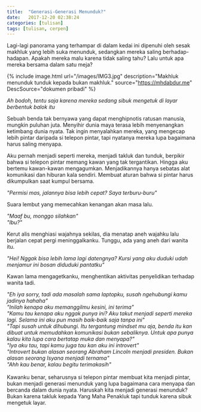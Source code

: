```yaml
---
title:  "Generasi-Generasi Menunduk?"
date:   2017-12-20 02:38:24
categories: [tulisan]
tags: [tulisan, cerpen]
---
```


Lagi-lagi panorama yang terhampar di dalam kedai ini dipenuhi oleh sesak makhluk yang lebih suka menunduk, sedangkan mereka saling berhadap-hadapan. Apakah mereka malu karena tidak saling tahu? Lalu untuk apa mereka bersama dalam satu meja?

{% include image.html url="/images/IMG3.jpg" description="Makhluk menunduk tunduk kepada bukan makhluk." source="https://mhdabdur.me" DescSource="dokumen pribadi" %}

*Ah bodoh, tentu saja karena mereka sedang sibuk mengetuk di layar berbentuk balok itu*

Sebuah benda tak bernyawa yang dapat menghipnotis ratusan manusia, mungkin puluhan juta. Menyihir dunia maya terasa lebih menyenangkan ketimbang dunia nyata. Tak ingin menyalahkan mereka, yang mengecap lebih pintar daripada si telepon pintar, tapi nyatanya mereka lupa bagaimana harus saling menyapa.

Aku pernah menjadi seperti mereka, menjadi takluk dan tunduk, berpikir bahwa si telepon pintar memang kawan yang tak tergantikan. Hingga aku bertemu kawan-kawan mengagumkan. Menjadikannya hanya sebatas alat komunikasi dan hiburan kala sendiri. Membuat aturan bahwa si pintar harus dikumpulkan saat kumpul bersama.

*"Permisi mas, jalannya bisa lebih cepat? Saya terburu-buru"*

Suara lembut yang memecahkan kenangan akan masa lalu.

*"Maaf bu, monggo silahkan"*<br/>
*"Ibu?"*

Kerut alis menghiasi wajahnya sekilas, dia menatap aneh wajahku lalu berjalan cepat pergi meninggalkanku.
Tunggu, ada yang aneh dari wanita itu.

*"Hei! Nggak bisa lebih lama lagi datengnya? Kursi yang aku duduki udah menjamur ini bosan diduduki pantatku"*<br />

Kawan lama mengagetkanku, menghentikan aktivitas penyelidikan terhadap wanita tadi.

*"Eh iya sorry, tadi ada masalah sama laptopku, susah ngehubungi kamu jadinya hahaha"*<br />
*"Inilah kenapa aku memanggilmu kesini, ini terima"*<br />
*"Kamu tau kenapa aku nggak punya ini? Aku takut menjadi seperti mereka lagi. Selama ini aku pun masih baik-baik saja tanpa ini"*<br />
*"Tapi susah untuk dihubungi. Itu tergantung mindset mu aja, benda itu kan dibuat untuk memudahkan komunikasi bukan sebaliknya. Untuk apa punya kalau kita lupa cara bertatap muka dan menyapa?"*<br />
*"Iya aku tau, tapi kamu juga tau kan aku ini introvert"*<br />
*"Introvert bukan alasan seorang Abraham Lincoln menjadi presiden. Bukan alasan seorang Isyana menjadi ternama"*<br />
*"Ahh kau benar, kalau begitu terimakasih"*
<br />
<br />
Kawanku benar, seharusnya si telepon pintar membuat kita menjadi pintar, bukan menjadi generasi menunduk yang lupa bagaimana cara menyapa dan bercanda dalam dunia nyata. Haruskah kita menjadi generasi menunduk? Bukan karena takluk kepada Yang Maha Penakluk tapi tunduk karena sibuk mengetuk layar.